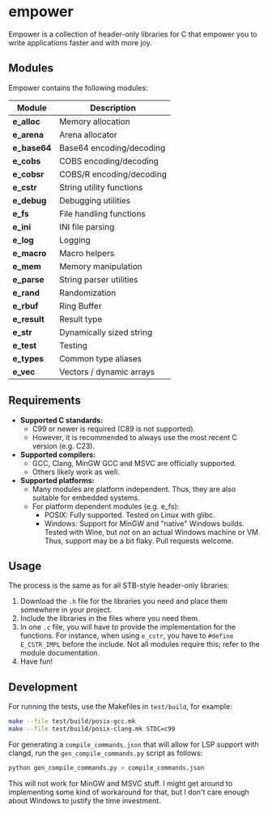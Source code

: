 # empower

Empower is a collection of header-only libraries for C that empower you to write applications faster
and with more joy.

## Modules

Empower contains the following modules:

| Module         | Description              |
| -------------- | ------------------------ |
| **e_alloc**    | Memory allocation        |
| **e_arena**    | Arena allocator          |
| **e_base64**   | Base64 encoding/decoding |
| **e_cobs**     | COBS encoding/decoding   |
| **e_cobsr**    | COBS/R encoding/decoding |
| **e_cstr**     | String utility functions |
| **e_debug**    | Debugging utilities      |
| **e_fs**       | File handling functions  |
| **e_ini**      | INI file parsing         |
| **e_log**      | Logging                  |
| **e_macro**    | Macro helpers            |
| **e_mem**      | Memory manipulation      |
| **e_parse**    | String parser utilities  |
| **e_rand**     | Randomization            |
| **e_rbuf**     | Ring Buffer              |
| **e_result**   | Result type              |
| **e_str**      | Dynamically sized string |
| **e_test**     | Testing                  |
| **e_types**    | Common type aliases      |
| **e_vec**      | Vectors / dynamic arrays |

## Requirements

- **Supported C standards:**
  - C99 or newer is required (C89 is not supported).
  - However, it is recommended to always use the most recent C version (e.g. C23).
- **Supported compilers:**
  - GCC, Clang, MinGW GCC and MSVC are officially supported.
  - Others likely work as well.
- **Supported platforms:**
  - Many modules are platform independent. Thus, they are also suitable for embedded systems.
  - For platform dependent modules (e.g. e\_fs):
    - POSIX: Fully supported. Tested on Linux with glibc.
    - Windows: Support for MinGW and "native" Windows builds. Tested with Wine, but _not_ on an
      actual Windows machine or VM. Thus, support may be a bit flaky. Pull requests welcome.

## Usage

The process is the same as for all STB-style header-only libraries:

1. Download the `.h` file for the libraries you need and place them somewhere in your project.
2. Include the libraries in the files where you need them.
3. In one `.c` file, you will have to provide the implementation for the functions. For instance,
   when using `e_cstr`, you have to `#define E_CSTR_IMPL` before the include. Not all modules
   require this; refer to the module documentation.
4. Have fun!

## Development

For running the tests, use the Makefiles in `test/build`, for example:

```sh
make --file test/build/posix-gcc.mk
make --file test/build/posix-clang.mk STDC=c99
```

For generating a `compile_commands.json` that will allow for LSP support with clangd, run the
`gen_compile_commands.py` script as follows:

```sh
python gen_compile_commands.py > compile_commands.json
```

This will not work for MinGW and MSVC stuff. I might get around to implementing some kind of
workaround for that, but I don't care enough about Windows to justify the time investment.
